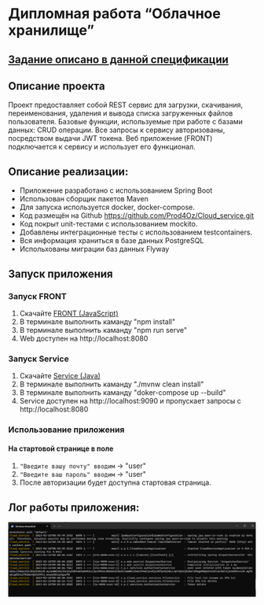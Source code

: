 # Дипломная работа “Облачное хранилище”

## [Задание описано в данной спецификации](https://github.com/netology-code/jd-homeworks/blob/master/diploma/CloudServiceSpecification.yaml)

## Описание проекта
Проект предоставляет собой REST сервис для загрузки, скачивания, переименования, удаления и вывода списка загруженных файлов пользователя.  Базовые функции, используемые при работе с базами данных: CRUD операции. Все запросы к сервису авторизованы, посредством выдачи JWT токена. Веб приложение (FRONT) подключается к сервису и использует его функционал. 

## Описание реализации:
- Приложение разработано с использованием Spring Boot
- Использован сборщик пакетов Maven
- Для запуска используется docker, docker-compose.
- Код размещён на Github https://github.com/Prod4Oz/Cloud_service.git
- Код покрыт unit-тестами с использованием mockito.
- Добавлены интеграционные тесты с использованием testcontainers.
- Вся информация храниться в базе данных PostgreSQL
- Испольхованы миграции баз данных Flyway

## Запуск приложения 

### Запуск FRONT
 1. Скачайте [FRONT (JavaScript)](https://github.com/Prod4Oz/netology-fronted.git)
 2. В терминале выполнить каманду "npm install"
 3. В терминале выполнить каманду "npm run serve"
 4. Web доступен на http://localhost:8080

 ### Запуск Service
 1. Скачайте [Service (Java)](https://github.com/Prod4Oz/Cloud_service.git)
 2. В терминале выполнить каманду "./mvnw clean install"
 3. В терминале выполнить каманду "doker-compose up --build"
 4. Service доступен на http://localhost:9090 и пропускает запросы с http://localhost:8080

 ### Использование приложения 
 #### На стартовой странице в поле 
 1.  `"Введите вашу почту" вводим` -> "user"
 2.  `"Введите ваш пароль" вводим` -> "user"
 3. После авторизации будет доступна стартовая страница.


 ## Лог работы приложения:
 ![](images/log.png)

